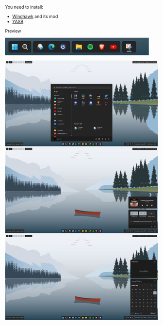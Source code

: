 You need to install:
- [Windhawk](https://windhawk.net/) and its mod
- [YASB](https://github.com/da-rth/yasb)

Preview

![Preview](https://github.com/AsvnDG/W11-Desktop-Mod/blob/Float_No_Transparency/FloatBar.gif)

![Preview1](https://github.com/AsvnDG/W11-Desktop-Mod/blob/Float_No_Transparency/Preview1.png)
![Preview2](https://github.com/AsvnDG/W11-Desktop-Mod/blob/Float_No_Transparency/Preview2.png)
![Preview3](https://github.com/AsvnDG/W11-Desktop-Mod/blob/Float_No_Transparency/Preview3.png)
